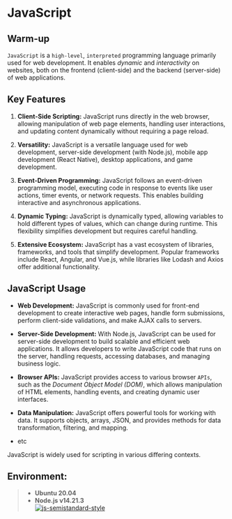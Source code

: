 # JavaScript
## Warm-up
`JavaScript` is a `high-level`, `interpreted` programming language primarily used for web development. It enables *dynamic* and *interactivity* on websites, both on the frontend (client-side) and the backend (server-side) of web applications.

## Key Features

1. **Client-Side Scripting:** JavaScript runs directly in the web browser, allowing manipulation of web page elements, handling user interactions, and updating content dynamically without requiring a page reload.

2. **Versatility:** JavaScript is a versatile language used for web development, server-side development (with Node.js), mobile app development (React Native), desktop applications, and game development.

3. **Event-Driven Programming:** JavaScript follows an event-driven programming model, executing code in response to events like user actions, timer events, or network requests. This enables building interactive and asynchronous applications.

4. **Dynamic Typing:** JavaScript is dynamically typed, allowing variables to hold different types of values, which can change during runtime. This flexibility simplifies development but requires careful handling.

5. **Extensive Ecosystem:** JavaScript has a vast ecosystem of libraries, frameworks, and tools that simplify development. Popular frameworks include React, Angular, and Vue.js, while libraries like Lodash and Axios offer additional functionality.

## JavaScript Usage

- **Web Development:** JavaScript is commonly used for front-end development to create interactive web pages, handle form submissions, perform client-side validations, and make AJAX calls to servers.

- **Server-Side Development:** With Node.js, JavaScript can be used for server-side development to build scalable and efficient web applications. It allows developers to write JavaScript code that runs on the server, handling requests, accessing databases, and managing business logic.

- **Browser APIs:** JavaScript provides access to various browser `APIs`, such as the *Document Object Model (DOM)*, which allows manipulation of HTML elements, handling events, and creating dynamic user interfaces.

- **Data Manipulation:** JavaScript offers powerful tools for working with data. It supports objects, arrays, JSON, and provides methods for data transformation, filtering, and mapping.
- etc  

JavaScript is widely used for scripting in various differing contexts.

## Environment:

> - **Ubuntu 20.04**
> - **Node.js v14.21.3**  
> [![js-semistandard-style](https://raw.githubusercontent.com/standard/semistandard/master/badge.svg)](https://github.com/standard/semistandard)
